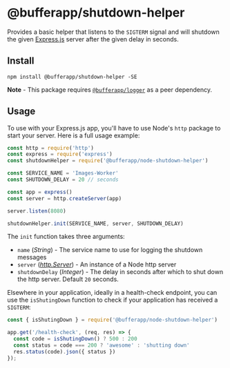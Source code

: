 # @bufferapp/shutdown-helper

Provides a basic helper that listens to the `SIGTERM` signal and will shutdown the given
[Express.js](http://expressjs.com/) server after the given delay in seconds.

## Install

```
npm install @bufferapp/shutdown-helper -SE
```

**Note** - This package requires [`@bufferapp/logger`](https://github.com/bufferapp/node-logger)
as a peer dependency.

## Usage

To use with your Express.js app, you'll have to use Node's `http` package to start your server.
Here is a full usage example:

```js
const http = require('http')
const express = require('express')
const shutdownHelper = require('@bufferapp/node-shutdown-helper')

const SERVICE_NAME = 'Images-Worker'
const SHUTDOWN_DELAY = 20 // seconds

const app = express()
const server = http.createServer(app)

server.listen(8080)

shutdownHelper.init(SERVICE_NAME, server, SHUTDOWN_DELAY)
```

The `init` function takes three arguments:

- `name` (*String*) - The service name to use for logging the shutdown messages
- `server` ([*http.Server*](https://nodejs.org/dist/latest-v6.x/docs/api/http.html#http_class_http_server)) -
  An instance of a Node http server
- `shutdownDelay` (*Integer*) - The delay in seconds after which to shut down the http server. Default `20` seconds.

Elsewhere in your application, ideally in a health-check endpoint, you can use the `isShutingDown`
function to check if your application has received a `SIGTERM`:

```js
const { isShutingDown } = require('@bufferapp/node-shutdown-helper')

app.get('/health-check', (req, res) => {
  const code = isShutingDown() ? 500 : 200
  const status = code === 200 ? 'awesome' : 'shutting down'
  res.status(code).json({ status })
});
```
